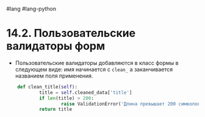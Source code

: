   #lang #lang-python 

# 14.2. Пользовательские валидаторы форм

- Пользовательские валидаторы добавляются в класс формы в следующем виде:
	имя начинается с `clean_` а заканчивается названием поля применения.

```python
	def clean_title(self):
        	title = self.cleaned_data['title']
        	if len(title) > 200:
            		raise ValidationError('Длина превышает 200 символов')
        	return title
```
